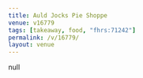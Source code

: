 ```yaml
---
title: Auld Jocks Pie Shoppe
venue: v16779
tags: [takeaway, food, "fhrs:71242"]
permalink: /v/16779/
layout: venue
---
```

null